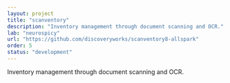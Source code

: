```yaml
---
layout: project
title: "scanventory"
description: "Inventory management through document scanning and OCR."
lab: "neurospicy"
url: "https://github.com/discoveryworks/scanventory8-allspark"
order: 5
status: "development"
---
```


Inventory management through document scanning and OCR.